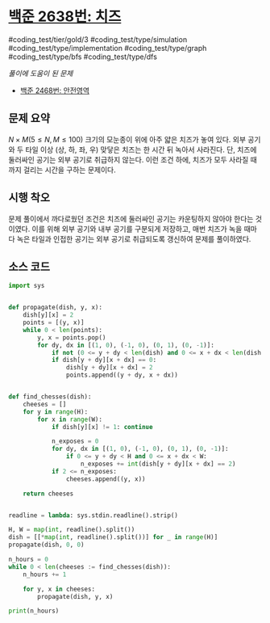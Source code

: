 # [백준 2638번: 치즈](https://www.acmicpc.net/problem/2638)
#coding_test/tier/gold/3
#coding_test/type/simulation
#coding_test/type/implementation
#coding_test/type/graph
#coding_test/type/bfs
#coding_test/type/dfs

*풀이에 도움이 된 문제*  

- [백준 2468번: 안전영역](../../02000/400/2468-안전영역.py)  

## 문제 요약

$N \times M (5 \leq N,M \leq 100)$ 크기의 모눈종이 위에 아주 얇은 치즈가 놓여 있다. 외부 공기와 두 타일 이상 (상, 하, 좌, 우) 맞닿은 치즈는 한 시간 뒤 녹아서 사라진다. 단, 치즈에 둘러싸인 공기는 외부 공기로 취급하지 않는다. 이런 조건 하에, 치즈가 모두 사라질 때까지 걸리는 시간을 구하는 문제이다.  

## 시행 착오

문제 풀이에서 까다로웠던 조건은 치즈에 둘러싸인 공기는 카운팅하지 않아야 한다는 것이였다. 이를 위해 외부 공기와 내부 공기를 구분되게 저장하고, 매번 치즈가 녹을 때마다 녹은 타일과 인접한 공기는 외부 공기로 취급되도록 갱신하여 문제를 풀이하였다.  

## 소스 코드

``` python
import sys


def propagate(dish, y, x):
    dish[y][x] = 2
    points = [(y, x)]
    while 0 < len(points):
        y, x = points.pop()
        for dy, dx in [(1, 0), (-1, 0), (0, 1), (0, -1)]:
            if not (0 <= y + dy < len(dish) and 0 <= x + dx < len(dish[0])): continue
            if dish[y + dy][x + dx] == 0:
                dish[y + dy][x + dx] = 2
                points.append((y + dy, x + dx))


def find_chesses(dish):
    cheeses = []
    for y in range(H):
        for x in range(W):
            if dish[y][x] != 1: continue

            n_exposes = 0
            for dy, dx in [(1, 0), (-1, 0), (0, 1), (0, -1)]:
                if 0 <= y + dy < H and 0 <= x + dx < W:
                    n_exposes += int(dish[y + dy][x + dx] == 2)
            if 2 <= n_exposes:
                cheeses.append((y, x))

    return cheeses


readline = lambda: sys.stdin.readline().strip()

H, W = map(int, readline().split())
dish = [[*map(int, readline().split())] for _ in range(H)]
propagate(dish, 0, 0)

n_hours = 0
while 0 < len(cheeses := find_chesses(dish)):
    n_hours += 1

    for y, x in cheeses:
        propagate(dish, y, x)

print(n_hours)
```
